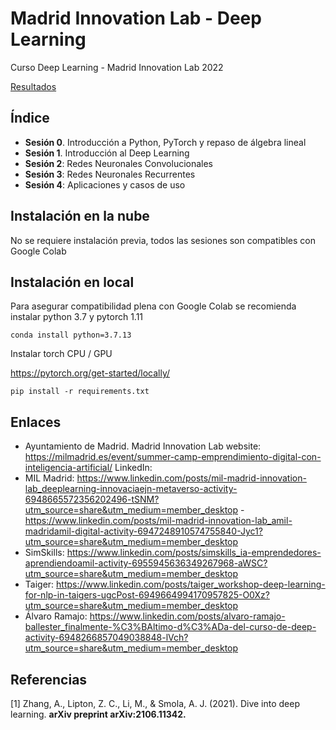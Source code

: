 # Madrid Innovation Lab - Deep Learning

Curso Deep Learning - Madrid Innovation Lab 2022

[Resultados](https://docs.google.com/spreadsheets/d/1rDJQgihE4bvVNGmPjT8sH5mCRrbOfNcEFf8KZoxZ870/edit#gid=785300696)

## Índice

- **Sesión 0**. Introducción a Python, PyTorch y repaso de álgebra lineal
- **Sesión 1**. Introducción al Deep Learning
- **Sesión 2**: Redes Neuronales Convolucionales
- **Sesión 3**: Redes Neuronales Recurrentes
- **Sesión 4**: Aplicaciones y casos de uso

## Instalación en la nube

No se requiere instalación previa, todos las sesiones son compatibles con Google Colab

## Instalación en local

Para asegurar compatibilidad plena con Google Colab se recomienda instalar python 3.7 y pytorch 1.11

```
conda install python=3.7.13
```

Instalar torch CPU / GPU

https://pytorch.org/get-started/locally/

```
pip install -r requirements.txt
```

## Enlaces

- Ayuntamiento de Madrid. Madrid Innovation Lab website: https://milmadrid.es/event/summer-camp-emprendimiento-digital-con-inteligencia-artificial/
LinkedIn:
- MIL Madrid: https://www.linkedin.com/posts/mil-madrid-innovation-lab_deeplearning-innovaciaejn-metaverso-activity-6948665572356202496-tSNM?utm_source=share&utm_medium=member_desktop - https://www.linkedin.com/posts/mil-madrid-innovation-lab_amil-madridamil-digital-activity-6947248910574755840-Jyc1?utm_source=share&utm_medium=member_desktop
- SimSkills: https://www.linkedin.com/posts/simskills_ia-emprendedores-aprendiendoamil-activity-6955945636349267968-aWSC?utm_source=share&utm_medium=member_desktop
- Taiger: https://www.linkedin.com/posts/taiger_workshop-deep-learning-for-nlp-in-taigers-ugcPost-6949664994170957825-O0Xz?utm_source=share&utm_medium=member_desktop
- Álvaro Ramajo: https://www.linkedin.com/posts/alvaro-ramajo-ballester_finalmente-%C3%BAltimo-d%C3%ADa-del-curso-de-deep-activity-6948266857049038848-lVch?utm_source=share&utm_medium=member_desktop

## Referencias

[1] Zhang, A., Lipton, Z. C., Li, M., & Smola, A. J. (2021). Dive into deep learning. **arXiv preprint arXiv:2106.11342.**
